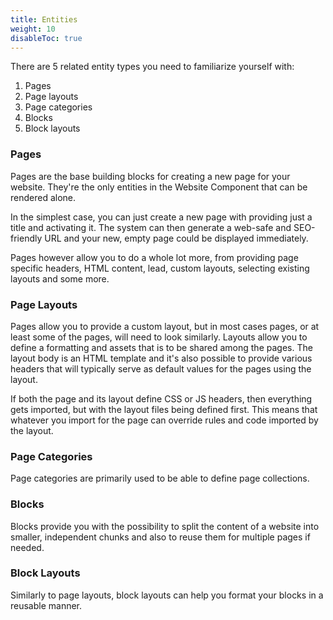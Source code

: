 ```yaml
---
title: Entities
weight: 10
disableToc: true
---
```


There are 5 related entity types you need to familiarize yourself with:

1. Pages
2. Page layouts
3. Page categories
4. Blocks
5. Block layouts

### Pages

Pages are the base building blocks for creating a new page for your website. They're the only entities in the Website Component that can be rendered alone.

In the simplest case, you can just create a new page with providing just a title and activating it. The system can then generate a web-safe and SEO-friendly URL and your new, empty page could be displayed immediately.

Pages however allow you to do a whole lot more, from providing page specific headers, HTML content, lead, custom layouts, selecting existing layouts and some more.

### Page Layouts

Pages allow you to provide a custom layout, but in most cases pages, or at least some of the pages, will need to look similarly. Layouts allow you to define a formatting and assets that is to be shared among the pages. The layout body is an HTML template and it's also possible to provide various headers that will typically serve as default values for the pages using the layout.

If both the page and its layout define CSS or JS headers, then everything gets imported, but with the layout files being defined first. This means that whatever you import for the page can override rules and code imported by the layout.

### Page Categories

Page categories are primarily used to be able to define page collections.

### Blocks

Blocks provide you with the possibility to split the content of a website into smaller, independent chunks and also to reuse them for multiple pages if needed.

### Block Layouts

Similarly to page layouts, block layouts can help you format your blocks in a reusable manner.
